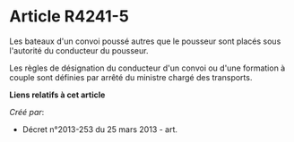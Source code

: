 # Article R4241-5

Les bateaux d'un convoi poussé autres que le pousseur sont placés sous l'autorité du conducteur du pousseur.

Les règles de désignation du conducteur d'un convoi ou d'une formation à couple sont définies par arrêté du ministre chargé
des transports.

**Liens relatifs à cet article**

_Créé par_:

  - Décret n°2013-253 du 25 mars 2013 - art.

